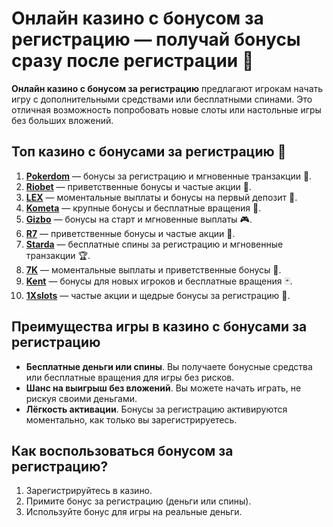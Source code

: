 # Онлайн казино с бонусом за регистрацию — получай бонусы сразу после регистрации 🎁

**Онлайн казино с бонусом за регистрацию** предлагают игрокам начать игру с дополнительными средствами или бесплатными спинами. Это отличная возможность попробовать новые слоты или настольные игры без больших вложений.

## Топ казино с бонусами за регистрацию 🎯

1. **[Pokerdom](https://brandplay.link/4k77v2yx)** — бонусы за регистрацию и мгновенные транзакции 🎲.
2. **[Riobet](https://brandplay.link/7xBLTPyj)** — приветственные бонусы и частые акции 🎁.
3. **[LEX](https://brandplay.link/zW4hdDFV)** — моментальные выплаты и бонусы на первый депозит 💸.
4. **[Kometa](https://brandplay.link/8ZymQJV8)** — крупные бонусы и бесплатные вращения 🌟.
5. **[Gizbo](https://brandplay.link/bprXw4YV)** — бонусы на старт и мгновенные выплаты 🎮.
6. **[R7](https://brandplay.link/bMd3Yjsw)** — приветственные бонусы и частые акции 🎰.
7. **[Starda](https://brandplay.link/fB7xwRFL)** — бесплатные спины за регистрацию и мгновенные транзакции 🏆.
8. **[7K](https://brandplay.link/BvQyFShp)** — моментальные выплаты и приветственные бонусы 🎉.
9. **[Kent](https://brandplay.link/Fv2WP3js)** — бонусы для новых игроков и бесплатные вращения 🃏.
10. **[1Xslots](https://brandplay.link/hSB1khtr)** — частые акции и щедрые бонусы за регистрацию 🎰.

## Преимущества игры в казино с бонусами за регистрацию

- **Бесплатные деньги или спины**. Вы получаете бонусные средства или бесплатные вращения для игры без рисков.
- **Шанс на выигрыш без вложений**. Вы можете начать играть, не рискуя своими деньгами.
- **Лёгкость активации**. Бонусы за регистрацию активируются моментально, как только вы зарегистрируетесь.

## Как воспользоваться бонусом за регистрацию?

1. Зарегистрируйтесь в казино.
2. Примите бонус за регистрацию (деньги или спины).
3. Используйте бонус для игры на реальные деньги.
